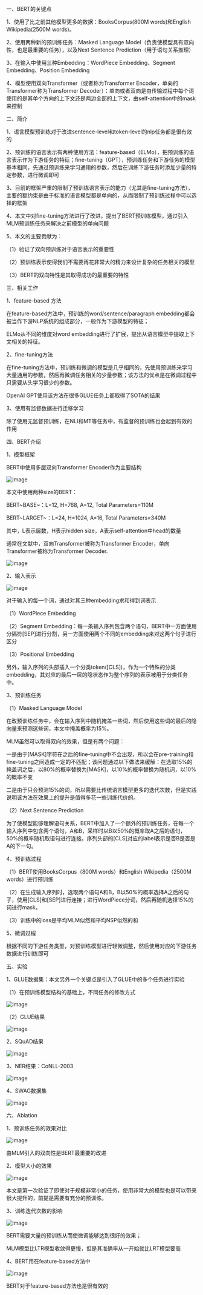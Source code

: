 一、BERT的关键点

1、使用了比之前其他模型更多的数据：BooksCorpus(800M words)和English Wikipedia(2500M words)。

2、使用两种新的预训练任务：Masked Language Model（负责使模型具有双向性，也是最重要的任务），以及Next Sentence Prediction（用于语句关系推理）

3、在输入中使用三种Embedding：WordPiece Embedding、Segment Embedding、Position Embedding

4、模型使用双向Transformer（或者称为Transformer Encoder，单向的Transformer称为Transformer Decoder）：单向或者双向是由传输过程中每个词使用的是其单个方向的上下文还是两边全部的上下文，由self-attention中的mask来控制



二、简介

1、语言模型预训练对于改进sentence-level和token-level的nlp任务都是很有效的

2、预训练的语言表示有两种使用方法：feature-based（ELMo），把预训练的语言表示作为下游任务的特征；fine-tuning（GPT），预训练任务和下游任务的模型基本相同，先通过预训练来学习通用的参数，然后在训练下游任务时添加少量的特定参数，进行微调即可

3、目前的框架严重的限制了预训练语言表示的能力（尤其是fine-tuning方法），主要的额约束是由于标准的语言模型都是单向的，从而限制了预训练过程中可以选择的框架

4、本文中对fine-tuning方法进行了改进，提出了BERT预训练模型，通过引入MLM预训练任务来解决之前模型的单向问题

5、本文的主要贡献为：

（1）验证了双向预训练对于语言表示的重要性

（2）预训练表示使得我们不需要再花非常大的精力来设计复杂的任务相关的模型

（3）BERT的双向特性是其取得成功的最重要的特性



三、相关工作

1、feature-based 方法

在feature-based方法中，预训练的word/sentence/paragraph embedding都会被当作下游NLP系统的组成部分，一般作为下游模型的特征；

ELMo从不同的维度对word embedding进行了扩展，提出从语言模型中提取上下文相关的特征。

2、fine-tuning方法

在fine-tuning方法中，预训练和微调的模型是几乎相同的，先使用预训练来学习大量通用的参数，然后再微调任务相关的少量参数；该方法的优点是在微调过程中只需要从头学习很少的参数。

OpenAI GPT使用该方法在很多GLUE任务上都取得了SOTA的结果

3、使用有监督数据进行迁移学习

除了使用无监督预训练，在NLI和MT等任务中，有监督的预训练也会起到有效的作用



四、BERT介绍

1、模型框架

BERT中使用多层双向Transformer Encoder作为主要结构

![image](https://github.com/shiyanwudi922/paper_summary/blob/master/picture/BERT/transformer_encoder.png)

本文中使用两种size的BERT：

BERT~BASE~：L=12, H=768, A=12, Total Parameters=110M

BERT~LARGET~：L=24, H=1024, A=16, Total Parameters=340M

其中，L表示层数，H表示hidden size，A表示self-attention中head的数量

通常在文献中，双向Transformer被称为Transformer Encoder，单向Transformer被称为Transformer Decoder.

![image](https://github.com/shiyanwudi922/paper_summary/blob/master/picture/BERT/figure1.png)

2、输入表示

![image](https://github.com/shiyanwudi922/paper_summary/blob/master/picture/BERT/figure2.png)

对于输入的每一个词，通过对其三种embedding求和得到词表示

（1）WordPiece Embedding

（2）Segment Embedding：每一条输入序列包含两个语句，BERT中一方面使用分隔符[SEP]进行分割，另一方面使用两个不同的embedding来对这两个句子进行区分

（3）Positional Embedding

另外，输入序列的头部插入一个分类token([CLS])，作为一个特殊的分类embedding，其对应的最后一层的隐状态作为整个序列的表示被用于分类任务中。

3、预训练任务

（1）Masked Language Model

在改预训练任务中，会在输入序列中随机掩盖一些词，然后使用这些词的最后的隐向量来预测这些词，本文中掩盖概率为15%。

MLM虽然可以取得双向的效果，但是有两个问题：

一是由于[MASK]字符在之后的fine-tuning中不会出现，所以会在pre-training和fine-tuning之间造成一定的不匹配；该问题通过以下做法来缓解：在选取15%的掩盖词之后，以80%的概率替换为[MASK]，以10%的概率替换为随机词，以10%的概率不变

二是由于只会预测15%的词，所以需要比传统语言模型更多的迭代次数，但是实践说明该方法在效果上的提升是值得多花一些训练代价的。

（2）Next Sentence Prediction

为了使模型能够理解语句关系，BERT中加入了一个额外的预训练任务，在每一个输入序列中包含两个语句，A和B，采样时以B以50%的概率取A之后的语句，50%的概率随机取语句进行连接。序列头部的[CLS]对应的label表示是否B是否是A的下一句。

4、预训练过程

（1）BERT使用BooksCorpus（800M words）和English Wikipedia（2500M words）进行预训练

（2）在生成输入序列时，选取两个语句A和B，B以50%的概率选择A之后的句子，使用[CLS]和[SEP]进行连接；进行WordPiece分词，然后再随机选择15%的词进行mask。

（3）训练中的loss是平均MLM似然和平均NSP似然的和

5、微调过程

根据不同的下游任务类型，对预训练模型进行轻微调整，然后使用对应的下游任务数据进行训练即可



五、实验

1、GLUE数据集：本文另外一个关键点是引入了GLUE中的多个任务进行实验

（1）在预训练模型结构的基础上，不同任务的修改方式

![image](https://github.com/shiyanwudi922/paper_summary/blob/master/picture/BERT/figure3.png)

（2）GLUE结果

![image](https://github.com/shiyanwudi922/paper_summary/blob/master/picture/BERT/table1.png)

2、SQuAD结果

![image](https://github.com/shiyanwudi922/paper_summary/blob/master/picture/BERT/table2.png)

3、NER结果：CoNLL-2003

![image](https://github.com/shiyanwudi922/paper_summary/blob/master/picture/BERT/table3.png)

4、SWAG数据集

![image](https://github.com/shiyanwudi922/paper_summary/blob/master/picture/BERT/table4.png)



六、Ablation

1、预训练任务的效果对比

![image](https://github.com/shiyanwudi922/paper_summary/blob/master/picture/BERT/table5.png)

由MLM引入的双向性是BERT最重要的改进

2、模型大小的效果

![image](https://github.com/shiyanwudi922/paper_summary/blob/master/picture/BERT/table6.png)

本文是第一次验证了即使对于规模非常小的任务，使用非常大的模型也是可以带来很大提升的，前提是需要有充分的预训练。

3、训练迭代次数的影响

![image](https://github.com/shiyanwudi922/paper_summary/blob/master/picture/BERT/figure4.png)

BERT需要大量的预训练从而使微调能够达到很好的效果；

MLM模型比LTR模型收敛得更慢，但是其准确率从一开始就比LRT模型要高

4、BERT用在feature-based方法中

![image](https://github.com/shiyanwudi922/paper_summary/blob/master/picture/BERT/table7.png)

BERT对于feature-based方法也是很有效的